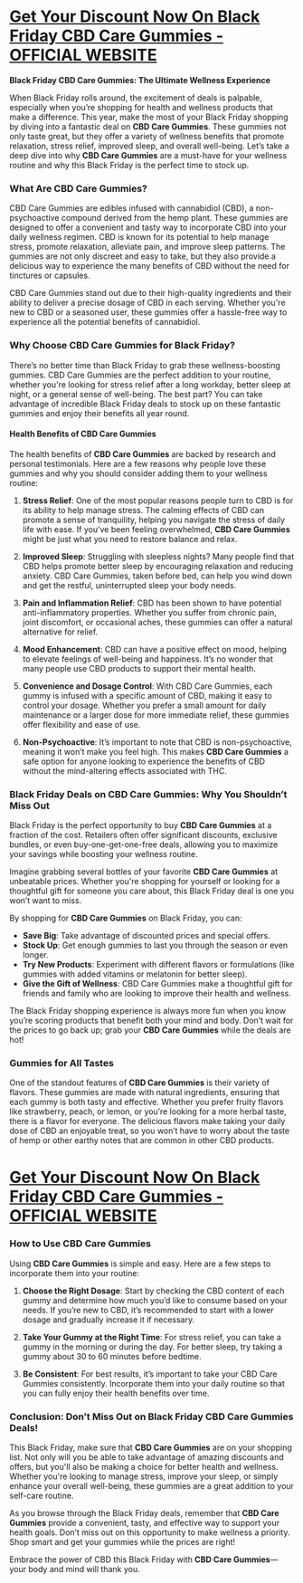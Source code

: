 <h1><a href="https://getdeals24x7.com/get-blackfriday"><strong>Get Your Discount Now On&nbsp;<span data-sheets-root="1">Black Friday CBD Care Gummies</span> - OFFICIAL WEBSITE<br /></strong></a></h1>
<p><strong>Black Friday CBD Care Gummies: The Ultimate Wellness Experience</strong></p>
<p>When Black Friday rolls around, the excitement of deals is palpable, especially when you&rsquo;re shopping for health and wellness products that make a difference. This year, make the most of your Black Friday shopping by diving into a fantastic deal on <strong>CBD Care Gummies</strong>. These gummies not only taste great, but they offer a variety of wellness benefits that promote relaxation, stress relief, improved sleep, and overall well-being. Let&rsquo;s take a deep dive into why <strong>CBD Care Gummies</strong> are a must-have for your wellness routine and why this Black Friday is the perfect time to stock up.</p>
<h3><strong>What Are CBD Care Gummies?</strong></h3>
<p>CBD Care Gummies are edibles infused with cannabidiol (CBD), a non-psychoactive compound derived from the hemp plant. These gummies are designed to offer a convenient and tasty way to incorporate CBD into your daily wellness regimen. CBD is known for its potential to help manage stress, promote relaxation, alleviate pain, and improve sleep patterns. The gummies are not only discreet and easy to take, but they also provide a delicious way to experience the many benefits of CBD without the need for tinctures or capsules.</p>
<p>CBD Care Gummies stand out due to their high-quality ingredients and their ability to deliver a precise dosage of CBD in each serving. Whether you're new to CBD or a seasoned user, these gummies offer a hassle-free way to experience all the potential benefits of cannabidiol.</p>
<h3><strong>Why Choose CBD Care Gummies for Black Friday?</strong></h3>
<p>There&rsquo;s no better time than Black Friday to grab these wellness-boosting gummies. CBD Care Gummies are the perfect addition to your routine, whether you're looking for stress relief after a long workday, better sleep at night, or a general sense of well-being. The best part? You can take advantage of incredible Black Friday deals to stock up on these fantastic gummies and enjoy their benefits all year round.</p>
<h4><strong>Health Benefits of CBD Care Gummies</strong></h4>
<p>The health benefits of <strong>CBD Care Gummies</strong> are backed by research and personal testimonials. Here are a few reasons why people love these gummies and why you should consider adding them to your wellness routine:</p>
<ol>
<li>
<p><strong>Stress Relief</strong>: One of the most popular reasons people turn to CBD is for its ability to help manage stress. The calming effects of CBD can promote a sense of tranquility, helping you navigate the stress of daily life with ease. If you&rsquo;ve been feeling overwhelmed, <strong>CBD Care Gummies</strong> might be just what you need to restore balance and relax.</p>
</li>
<li>
<p><strong>Improved Sleep</strong>: Struggling with sleepless nights? Many people find that CBD helps promote better sleep by encouraging relaxation and reducing anxiety. CBD Care Gummies, taken before bed, can help you wind down and get the restful, uninterrupted sleep your body needs.</p>
</li>
<li>
<p><strong>Pain and Inflammation Relief</strong>: CBD has been shown to have potential anti-inflammatory properties. Whether you suffer from chronic pain, joint discomfort, or occasional aches, these gummies can offer a natural alternative for relief.</p>
</li>
<li>
<p><strong>Mood Enhancement</strong>: CBD can have a positive effect on mood, helping to elevate feelings of well-being and happiness. It&rsquo;s no wonder that many people use CBD products to support their mental health.</p>
</li>
<li>
<p><strong>Convenience and Dosage Control</strong>: With CBD Care Gummies, each gummy is infused with a specific amount of CBD, making it easy to control your dosage. Whether you prefer a small amount for daily maintenance or a larger dose for more immediate relief, these gummies offer flexibility and ease of use.</p>
</li>
<li>
<p><strong>Non-Psychoactive</strong>: It&rsquo;s important to note that CBD is non-psychoactive, meaning it won&rsquo;t make you feel high. This makes <strong>CBD Care Gummies</strong> a safe option for anyone looking to experience the benefits of CBD without the mind-altering effects associated with THC.</p>
</li>
</ol>
<h3><strong>Black Friday Deals on CBD Care Gummies: Why You Shouldn&rsquo;t Miss Out</strong></h3>
<p>Black Friday is the perfect opportunity to buy <strong>CBD Care Gummies</strong> at a fraction of the cost. Retailers often offer significant discounts, exclusive bundles, or even buy-one-get-one-free deals, allowing you to maximize your savings while boosting your wellness routine.</p>
<p>Imagine grabbing several bottles of your favorite <strong>CBD Care Gummies</strong> at unbeatable prices. Whether you're shopping for yourself or looking for a thoughtful gift for someone you care about, this Black Friday deal is one you won&rsquo;t want to miss.</p>
<p>By shopping for <strong>CBD Care Gummies</strong> on Black Friday, you can:</p>
<ul>
<li><strong>Save Big</strong>: Take advantage of discounted prices and special offers.</li>
<li><strong>Stock Up</strong>: Get enough gummies to last you through the season or even longer.</li>
<li><strong>Try New Products</strong>: Experiment with different flavors or formulations (like gummies with added vitamins or melatonin for better sleep).</li>
<li><strong>Give the Gift of Wellness</strong>: CBD Care Gummies make a thoughtful gift for friends and family who are looking to improve their health and wellness.</li>
</ul>
<p>The Black Friday shopping experience is always more fun when you know you&rsquo;re scoring products that benefit both your mind and body. Don&rsquo;t wait for the prices to go back up; grab your <strong>CBD Care Gummies</strong> while the deals are hot!</p>
<h3><strong>Gummies for All Tastes</strong></h3>
<p>One of the standout features of <strong>CBD Care Gummies</strong> is their variety of flavors. These gummies are made with natural ingredients, ensuring that each gummy is both tasty and effective. Whether you prefer fruity flavors like strawberry, peach, or lemon, or you&rsquo;re looking for a more herbal taste, there is a flavor for everyone. The delicious flavors make taking your daily dose of CBD an enjoyable treat, so you won&rsquo;t have to worry about the taste of hemp or other earthy notes that are common in other CBD products.</p>
<h1><a href="https://getdeals24x7.com/get-blackfriday"><strong>Get Your Discount Now On&nbsp;<span data-sheets-root="1">Black Friday CBD Care Gummies</span>&nbsp;- OFFICIAL WEBSITE<br /></strong></a></h1>
<h3><strong>How to Use CBD Care Gummies</strong></h3>
<p>Using <strong>CBD Care Gummies</strong> is simple and easy. Here are a few steps to incorporate them into your routine:</p>
<ol>
<li>
<p><strong>Choose the Right Dosage</strong>: Start by checking the CBD content of each gummy and determine how much you&rsquo;d like to consume based on your needs. If you&rsquo;re new to CBD, it&rsquo;s recommended to start with a lower dosage and gradually increase it if necessary.</p>
</li>
<li>
<p><strong>Take Your Gummy at the Right Time</strong>: For stress relief, you can take a gummy in the morning or during the day. For better sleep, try taking a gummy about 30 to 60 minutes before bedtime.</p>
</li>
<li>
<p><strong>Be Consistent</strong>: For best results, it&rsquo;s important to take your CBD Care Gummies consistently. Incorporate them into your daily routine so that you can fully enjoy their health benefits over time.</p>
</li>
</ol>
<h3><strong>Conclusion: Don&rsquo;t Miss Out on Black Friday CBD Care Gummies Deals!</strong></h3>
<p>This Black Friday, make sure that <strong>CBD Care Gummies</strong> are on your shopping list. Not only will you be able to take advantage of amazing discounts and offers, but you'll also be making a choice for better health and wellness. Whether you're looking to manage stress, improve your sleep, or simply enhance your overall well-being, these gummies are a great addition to your self-care routine.</p>
<p>As you browse through the Black Friday deals, remember that <strong>CBD Care Gummies</strong> provide a convenient, tasty, and effective way to support your health goals. Don&rsquo;t miss out on this opportunity to make wellness a priority. Shop smart and get your gummies while the prices are right!</p>
<p>Embrace the power of CBD this Black Friday with <strong>CBD Care Gummies</strong>&mdash;your body and mind will thank you.</p>

